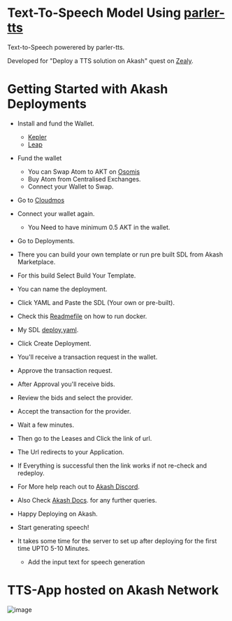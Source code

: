 # Text-To-Speech Model Using [parler-tts](https://huggingface.co/parler-tts/parler-tts-mini-expresso)

Text-to-Speech powerered by parler-tts.

Developed for "Deploy a TTS solution on Akash" quest on [Zealy](https://zealy.io/cw/akashnetwork/questboard).

# Getting Started with Akash Deployments

* Install and fund the Wallet.

     - [Kepler](https://chromewebstore.google.com/detail/keplr/dmkamcknogkgcdfhhbddcghachkejeap?hl=en)
    -  [Leap](https://www.leapwallet.io/#inpage-download) 

* Fund the wallet
  - You can Swap Atom to AKT on [Osomis](https://app.osmosis.zone/?from=OSMO&to=AKT)
  - Buy Atom from Centralised Exchanges.
  - Connect your Wallet to Swap.
    
* Go to [Cloudmos](https://deploy.cloudmos.io/)
* Connect your wallet again.
  - You Need to have minimum 0.5 AKT in the wallet.

* Go to Deployments.
* There you can build your own template or run pre built SDL from Akash Marketplace.
* For this build  Select Build Your Template.
* You can name the deployment.
* Click YAML and Paste the SDL (Your own or pre-built).
* Check this [Readmefile](https://github.com/AllenStar-dev/story_maker/blob/main/README.md?plain=1) on how to run docker.
* My SDL [deploy.yaml](https://github.com/AllenStar-dev/Text-To-Speech/blob/main/deploy.yaml).
* Click Create Deployment.
* You'll receive a transaction request in the wallet.
* Approve the transaction request.
* After Approval you'll receive bids.
* Review the bids and select the provider.
* Accept the transaction for the provider.
* Wait a few minutes.
* Then go to the Leases and Click the link of url.
* The Url redirects to your Application.
* If Everything is successful then the link works if not re-check and redeploy.
* For More help reach out to [Akash Discord](https://discord.com/channels/747885925232672829/1111762591937732648).
* Also Check [Akash Docs](https://akash.network/docs/deployments/cloudmos-deploy/). for any further queries.
* Happy Deploying on Akash.
* Start generating speech!
* It takes some time for the server to set up after deploying for the first time UPTO 5-10 Minutes.
   - Add the input text for speech generation
     
#  TTS-App hosted on Akash Network     
![image](https://github.com/AllenStar-dev/Text-To-Speech/assets/71061868/172fb131-c2e0-4310-b928-25d070291e4e)

